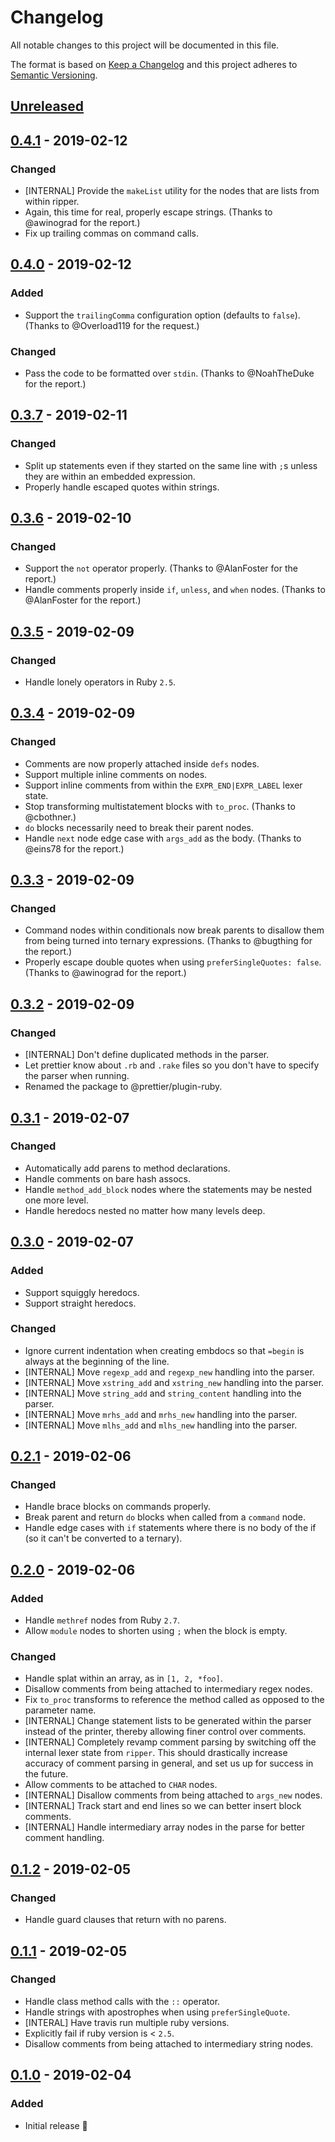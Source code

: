 # Changelog

All notable changes to this project will be documented in this file.

The format is based on [Keep a Changelog](http://keepachangelog.com/en/1.0.0/) and this project adheres to [Semantic Versioning](http://semver.org/spec/v2.0.0.html).

## [Unreleased]

## [0.4.1] - 2019-02-12
### Changed
- [INTERNAL] Provide the `makeList` utility for the nodes that are lists from within ripper.
- Again, this time for real, properly escape strings. (Thanks to @awinograd for the report.)
- Fix up trailing commas on command calls.

## [0.4.0] - 2019-02-12
### Added
- Support the `trailingComma` configuration option (defaults to `false`). (Thanks to @Overload119 for the request.)

### Changed
- Pass the code to be formatted over `stdin`. (Thanks to @NoahTheDuke for the report.)

## [0.3.7] - 2019-02-11
### Changed
- Split up statements even if they started on the same line with `;`s unless they are within an embedded expression.
- Properly handle escaped quotes within strings.

## [0.3.6] - 2019-02-10
### Changed
- Support the `not` operator properly. (Thanks to @AlanFoster for the report.)
- Handle comments properly inside `if`, `unless`, and `when` nodes. (Thanks to @AlanFoster for the report.)

## [0.3.5] - 2019-02-09
### Changed
- Handle lonely operators in Ruby `2.5`.

## [0.3.4] - 2019-02-09
### Changed
- Comments are now properly attached inside `defs` nodes.
- Support multiple inline comments on nodes.
- Support inline comments from within the `EXPR_END|EXPR_LABEL` lexer state.
- Stop transforming multistatement blocks with `to_proc`. (Thanks to @cbothner.)
- `do` blocks necessarily need to break their parent nodes.
- Handle `next` node edge case with `args_add` as the body. (Thanks to @eins78 for the report.)

## [0.3.3] - 2019-02-09
### Changed
- Command nodes within conditionals now break parents to disallow them from being turned into ternary expressions. (Thanks to @bugthing for the report.)
- Properly escape double quotes when using `preferSingleQuotes: false`. (Thanks to @awinograd for the report.)

## [0.3.2] - 2019-02-09
### Changed
- [INTERNAL] Don't define duplicated methods in the parser.
- Let prettier know about `.rb` and `.rake` files so you don't have to specify the parser when running.
- Renamed the package to @prettier/plugin-ruby.

## [0.3.1] - 2019-02-07
### Changed
- Automatically add parens to method declarations.
- Handle comments on bare hash assocs.
- Handle `method_add_block` nodes where the statements may be nested one more level.
- Handle heredocs nested no matter how many levels deep.

## [0.3.0] - 2019-02-07
### Added
- Support squiggly heredocs.
- Support straight heredocs.

### Changed
- Ignore current indentation when creating embdocs so that `=begin` is always at the beginning of the line.
- [INTERNAL] Move `regexp_add` and `regexp_new` handling into the parser.
- [INTERNAL] Move `xstring_add` and `xstring_new` handling into the parser.
- [INTERNAL] Move `string_add` and `string_content` handling into the parser.
- [INTERNAL] Move `mrhs_add` and `mrhs_new` handling into the parser.
- [INTERNAL] Move `mlhs_add` and `mlhs_new` handling into the parser.

## [0.2.1] - 2019-02-06
### Changed
- Handle brace blocks on commands properly.
- Break parent and return `do` blocks when called from a `command` node.
- Handle edge cases with `if` statements where there is no body of the if (so it can't be converted to a ternary).

## [0.2.0] - 2019-02-06
### Added
- Handle `methref` nodes from Ruby `2.7`.
- Allow `module` nodes to shorten using `;` when the block is empty.

### Changed
- Handle splat within an array, as in `[1, 2, *foo]`.
- Disallow comments from being attached to intermediary regex nodes.
- Fix `to_proc` transforms to reference the method called as opposed to the parameter name.
- [INTERNAL] Change statement lists to be generated within the parser instead of the printer, thereby allowing finer control over comments.
- [INTERNAL] Completely revamp comment parsing by switching off the internal lexer state from `ripper`. This should drastically increase accuracy of comment parsing in general, and set us up for success in the future.
- Allow comments to be attached to `CHAR` nodes.
- [INTERNAL] Disallow comments from being attached to `args_new` nodes.
- [INTERNAL] Track start and end lines so we can better insert block comments.
- [INTERNAL] Handle intermediary array nodes in the parse for better comment handling.

## [0.1.2] - 2019-02-05
### Changed
- Handle guard clauses that return with no parens.

## [0.1.1] - 2019-02-05
### Changed
- Handle class method calls with the `::` operator.
- Handle strings with apostrophes when using `preferSingleQuote`.
- [INTERAL] Have travis run multiple ruby versions.
- Explicitly fail if ruby version is < `2.5`.
- Disallow comments from being attached to intermediary string nodes.

## [0.1.0] - 2019-02-04
### Added
- Initial release 🎉

[Unreleased]: https://github.com/CultureHQ/add-to-calendar/compare/v0.4.1...HEAD
[0.4.1]: https://github.com/CultureHQ/add-to-calendar/compare/v0.4.0...v0.4.1
[0.4.0]: https://github.com/CultureHQ/add-to-calendar/compare/v0.3.7...v0.4.0
[0.3.7]: https://github.com/CultureHQ/add-to-calendar/compare/v0.3.6...v0.3.7
[0.3.6]: https://github.com/CultureHQ/add-to-calendar/compare/v0.3.5...v0.3.6
[0.3.5]: https://github.com/CultureHQ/add-to-calendar/compare/v0.3.4...v0.3.5
[0.3.4]: https://github.com/CultureHQ/add-to-calendar/compare/v0.3.3...v0.3.4
[0.3.3]: https://github.com/CultureHQ/add-to-calendar/compare/v0.3.2...v0.3.3
[0.3.2]: https://github.com/CultureHQ/add-to-calendar/compare/v0.3.1...v0.3.2
[0.3.1]: https://github.com/CultureHQ/add-to-calendar/compare/v0.3.0...v0.3.1
[0.3.0]: https://github.com/CultureHQ/add-to-calendar/compare/v0.2.1...v0.3.0
[0.2.1]: https://github.com/CultureHQ/add-to-calendar/compare/v0.2.0...v0.2.1
[0.2.0]: https://github.com/CultureHQ/add-to-calendar/compare/v0.1.2...v0.2.0
[0.1.2]: https://github.com/CultureHQ/add-to-calendar/compare/v0.1.1...v0.1.2
[0.1.1]: https://github.com/CultureHQ/add-to-calendar/compare/v0.1.0...v0.1.1
[0.1.0]: https://github.com/CultureHQ/add-to-calendar/compare/61f675...v0.1.0
